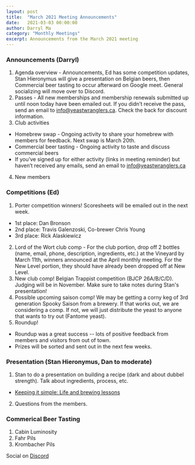 ```yaml
---
layout: post
title:  "March 2021 Meeting Announcements"
date:   2021-03-03 00:00:00
author: Darryl Ma
category: "Monthly Meetings"
excerpt: Announcements from the March 2021 meeting
---
```


### Announcements (Darryl)
1. Agenda overview - Announcements, Ed has some competition updates, Stan Hieronymus will give a presentation on Belgian beers, then Commercial beer tasting to occur afterward on Google meet. General socializing will move over to Discord.
2. Passes - All new memberships and membership renewals submitted up until noon today have been emailed out. If you didn’t receive the pass, send an email to info@yeastwranglers.ca. Check the back for discount information.
3. Club activities
  - Homebrew swap - Ongoing activity to share your homebrew with members for feedback.  Next swap is March 20th.
  - Commercial beer tasting - Ongoing activity to taste and discuss commercial beers
  - If you’ve signed up for either activity (links in meeting reminder) but haven’t received any emails, send an email to info@yeastwranglers.ca 
4. New members

### Competitions (Ed)
1. Porter competition winners!  Scoresheets will be emailed out in the next week.
  - 1st place: Dan Bronson
  - 2nd place: Travis Galenzoski, Co-brewer Chris Young
  - 3rd place: Rick Alaskiewicz
2. Lord of the Wort club comp - For the club portion, drop off 2 bottles (name, email, phone, description, ingredients, etc.) at the Vineyard by March 11th, winners announced at the April monthly meeting.  For the New Level portion, they should have already been dropped off at New Level.
3. New club comp!  Belgian Trappist competition (BJCP 26A/B/C/D).  Judging will be in November.  Make sure to take notes during Stan's presentation!
4. Possible upcoming saison comp!  We may be getting a corny keg of 3rd generation Spooky Saison from a brewery.  If that works out, we are considering a comp.  If not, we will just distribute the yeast to anyone that wants to try out (Fantome yeast).
5. Roundup!
  - Roundup was a great success -- lots of positive feedback from members and visitors from out of town.
  - Prizes will be sorted and sent out in the next few weeks.

### Presentation (Stan Hieronymus, Dan to moderate)

1. Stan to do a presentation on building a recipe (dark and about dubbel strength).  Talk about ingredients, process, etc.
  - [Keeping it simple: Life and brewing lessons](https://www.slideshare.net/secret/dx3gNk15sydg0w)
2. Questions from the members.

### Commerical Beer Tasting
1. Cabin Luminosity
2. Fahr Pils
3. Krombacher Pils

Social on [Discord](https://discord.gg/zK9svhq)
